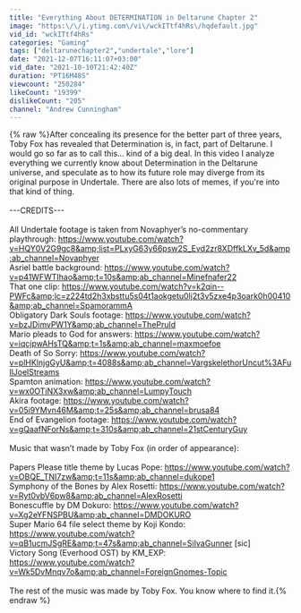 ```yaml
---
title: "Everything About DETERMINATION in Deltarune Chapter 2"
image: "https:\/\/i.ytimg.com\/vi\/wckITtf4hRs\/hqdefault.jpg"
vid_id: "wckITtf4hRs"
categories: "Gaming"
tags: ["deltarunechapter2","undertale","lore"]
date: "2021-12-07T16:11:07+03:00"
vid_date: "2021-10-10T21:42:40Z"
duration: "PT16M48S"
viewcount: "250284"
likeCount: "19399"
dislikeCount: "205"
channel: "Andrew Cunningham"
---
```

{% raw %}After concealing its presence for the better part of three years, Toby Fox has revealed that Determination is, in fact, part of Deltarune. I would go so far as to call this... kind of a big deal.  In this video I analyze everything we currently know about Determination in the Deltarune universe, and speculate as to how its future role may diverge from its original purpose in Undertale. There are also lots of memes, if you're into that kind of thing.<br /><br />---CREDITS---<br /><br />All Undertale footage is taken from Novaphyer’s no-commentary playthrough: <a rel="nofollow" target="blank" href="https://www.youtube.com/watch?v=HQY0V2G9gc8&amp;list=PLxyG63y66psw2S_Evd2zr8XDffkLXv_5d&amp;ab_channel=Novaphyer">https://www.youtube.com/watch?v=HQY0V2G9gc8&amp;list=PLxyG63y66psw2S_Evd2zr8XDffkLXv_5d&amp;ab_channel=Novaphyer</a><br />Asriel battle background: <a rel="nofollow" target="blank" href="https://www.youtube.com/watch?v=p41WFWTIhao&amp;t=10s&amp;ab_channel=Minefnafer22">https://www.youtube.com/watch?v=p41WFWTIhao&amp;t=10s&amp;ab_channel=Minefnafer22</a><br />That one clip: <a rel="nofollow" target="blank" href="https://www.youtube.com/watch?v=k2qin--PWFc&amp;lc=z224td2h3xbsttu5s04t1aokgetu0lj2t3v5zxe4p3oark0h00410&amp;ab_channel=SpamorammA">https://www.youtube.com/watch?v=k2qin--PWFc&amp;lc=z224td2h3xbsttu5s04t1aokgetu0lj2t3v5zxe4p3oark0h00410&amp;ab_channel=SpamorammA</a><br />Obligatory Dark Souls footage: <a rel="nofollow" target="blank" href="https://www.youtube.com/watch?v=bzJDimvPW1Y&amp;ab_channel=ThePruld">https://www.youtube.com/watch?v=bzJDimvPW1Y&amp;ab_channel=ThePruld</a><br />Mario pleads to God for answers: <a rel="nofollow" target="blank" href="https://www.youtube.com/watch?v=iqcjpwAHsTQ&amp;t=1s&amp;ab_channel=maxmoefoe">https://www.youtube.com/watch?v=iqcjpwAHsTQ&amp;t=1s&amp;ab_channel=maxmoefoe</a><br />Death of So Sorry: <a rel="nofollow" target="blank" href="https://www.youtube.com/watch?v=plHKlnjgGyU&amp;t=4088s&amp;ab_channel=VargskelethorUncut%3AFullJoelStreams">https://www.youtube.com/watch?v=plHKlnjgGyU&amp;t=4088s&amp;ab_channel=VargskelethorUncut%3AFullJoelStreams</a><br />Spamton animation: <a rel="nofollow" target="blank" href="https://www.youtube.com/watch?v=wx0OTiNX3xw&amp;ab_channel=LumpyTouch">https://www.youtube.com/watch?v=wx0OTiNX3xw&amp;ab_channel=LumpyTouch</a><br />Akira footage: <a rel="nofollow" target="blank" href="https://www.youtube.com/watch?v=05i9YMvn46M&amp;t=25s&amp;ab_channel=brusa84">https://www.youtube.com/watch?v=05i9YMvn46M&amp;t=25s&amp;ab_channel=brusa84</a><br />End of Evangelion footage: <a rel="nofollow" target="blank" href="https://www.youtube.com/watch?v=gQaafNForNs&amp;t=310s&amp;ab_channel=21stCenturyGuy">https://www.youtube.com/watch?v=gQaafNForNs&amp;t=310s&amp;ab_channel=21stCenturyGuy</a><br /><br />Music that wasn’t made by Toby Fox (in order of appearance):<br /><br />Papers Please title theme by Lucas Pope: <a rel="nofollow" target="blank" href="https://www.youtube.com/watch?v=OBQE_TNI7zw&amp;t=11s&amp;ab_channel=dukope1">https://www.youtube.com/watch?v=OBQE_TNI7zw&amp;t=11s&amp;ab_channel=dukope1</a><br />Symphony of the Bones by Alex Rosetti: <a rel="nofollow" target="blank" href="https://www.youtube.com/watch?v=Ryt0vbV6pw8&amp;ab_channel=AlexRosetti">https://www.youtube.com/watch?v=Ryt0vbV6pw8&amp;ab_channel=AlexRosetti</a><br />Bonescuffle by DM Dokuro: <a rel="nofollow" target="blank" href="https://www.youtube.com/watch?v=Xg2eYFNSPBU&amp;ab_channel=DMDOKURO">https://www.youtube.com/watch?v=Xg2eYFNSPBU&amp;ab_channel=DMDOKURO</a><br />Super Mario 64 file select theme by Koji Kondo: <a rel="nofollow" target="blank" href="https://www.youtube.com/watch?v=qB1ucmJSgRE&amp;t=47s&amp;ab_channel=SiIvaGunner">https://www.youtube.com/watch?v=qB1ucmJSgRE&amp;t=47s&amp;ab_channel=SiIvaGunner</a> [sic]<br />Victory Song (Everhood OST) by KM_EXP: <a rel="nofollow" target="blank" href="https://www.youtube.com/watch?v=Wk5DvMnqv7o&amp;ab_channel=ForeignGnomes-Topic">https://www.youtube.com/watch?v=Wk5DvMnqv7o&amp;ab_channel=ForeignGnomes-Topic</a><br /><br />The rest of the music was made by Toby Fox. You know where to find it.{% endraw %}
